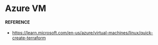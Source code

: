# Azure VM

#### REFERENCE

- https://learn.microsoft.com/en-us/azure/virtual-machines/linux/quick-create-terraform

